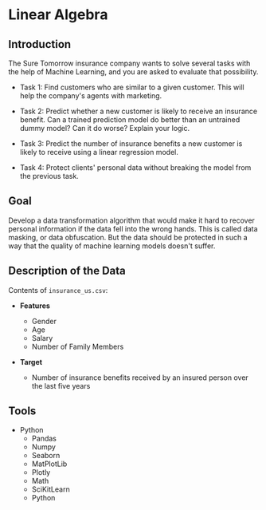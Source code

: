 # Linear Algebra

## Introduction

The Sure Tomorrow insurance company wants to solve several tasks with the help of Machine Learning, and you are asked to evaluate that possibility.

- Task 1: Find customers who are similar to a given customer. This will help the company's agents with marketing.

- Task 2: Predict whether a new customer is likely to receive an insurance benefit. Can a 
trained prediction model do better than an untrained dummy model? Can it do worse? Explain your logic.

- Task 3: Predict the number of insurance benefits a new customer is likely to receive using a linear regression model.

- Task 4: Protect clients' personal data without breaking the model from the previous task.

## Goal

Develop a data transformation algorithm that would make it hard to recover personal information if the data fell into the wrong hands. This is called data masking, or data obfuscation. But the data should be protected in such a way that the quality of machine learning models doesn't suffer.

## Description of the Data

Contents of `insurance_us.csv`:

- **Features**
  - Gender
  - Age
  - Salary
  - Number of Family Members

- **Target**
  - Number of insurance benefits received by an insured person over the last five years

## Tools

- Python
  - Pandas
  - Numpy
  - Seaborn
  - MatPlotLib
  - Plotly
  - Math
  - SciKitLearn
  - Python
